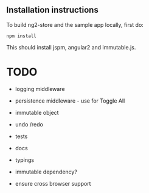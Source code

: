 
## Installation instructions

To build ng2-store and the sample app locally, first do:

    npm install
    
This should install jspm, angular2 and immutable.js.
 
 
# TODO

 - logging middleware
 - persistence middleware - use for Toggle All
 - immutable object 
 - undo /redo 

 - tests 
 - docs
 - typings
 - immutable dependency?
 - ensure cross browser support
 

